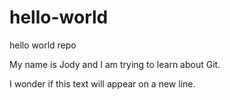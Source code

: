 # hello-world
hello world repo

My name is Jody and I am trying to learn about Git.

I wonder if this text will appear on a new line.
